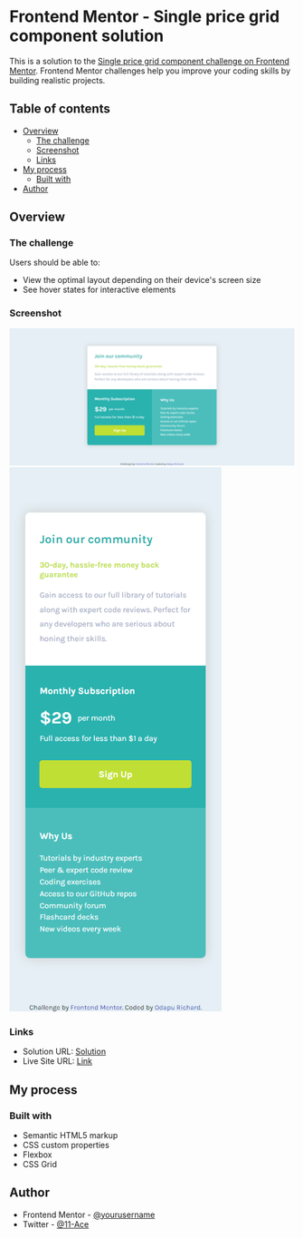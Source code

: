 # Frontend Mentor - Single price grid component solution

This is a solution to the [Single price grid component challenge on Frontend Mentor](https://www.frontendmentor.io/challenges/single-price-grid-component-5ce41129d0ff452fec5abbbc). Frontend Mentor challenges help you improve your coding skills by building realistic projects. 

## Table of contents

- [Overview](#overview)
  - [The challenge](#the-challenge)
  - [Screenshot](#screenshot)
  - [Links](#links)
- [My process](#my-process)
  - [Built with](#built-with)
- [Author](#author)

## Overview

### The challenge

Users should be able to:

- View the optimal layout depending on their device's screen size
- See hover states for interactive elements

### Screenshot

![](screenshots/screenshot_desktop.png)
![](screenshots/screenshot_mobile.png)

### Links

- Solution URL: [Solution](https://github.com/11-Ace/single-price-grid-component-master)
- Live Site URL: [Link](https://11-ace.github.io/single-price-grid-component-master/)

## My process

### Built with

- Semantic HTML5 markup
- CSS custom properties
- Flexbox
- CSS Grid

## Author

- Frontend Mentor - [@yourusername](https://www.frontendmentor.io/profile/11=Ace)
- Twitter - [@11-Ace](https://www.twitter.com/@11ace__)